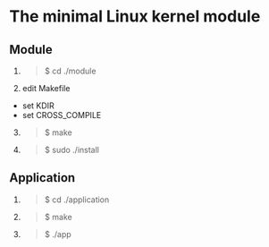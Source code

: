# The minimal Linux kernel module

## Module
1. >$ cd ./module
2. edit Makefile
- set KDIR
- set CROSS_COMPILE
3. >$ make
4.  >$ sudo ./install

## Application
1. >$ cd ./application
2. >$ make
3. >$ ./app
